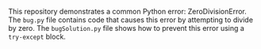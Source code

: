 This repository demonstrates a common Python error: ZeroDivisionError. The `bug.py` file contains code that causes this error by attempting to divide by zero. The `bugSolution.py` file shows how to prevent this error using a `try-except` block.